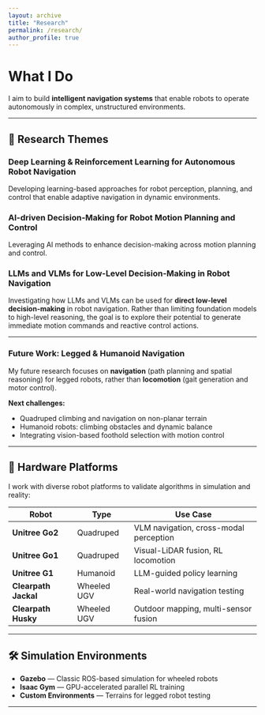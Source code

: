 ```yaml
---
layout: archive
title: "Research"
permalink: /research/
author_profile: true
---
```


# What I Do

I aim to build **intelligent navigation systems** that enable robots to operate autonomously in complex, unstructured environments.

---

## 🔬 Research Themes

### **Deep Learning & Reinforcement Learning for Autonomous Robot Navigation**
Developing learning-based approaches for robot perception, planning, and control that enable adaptive navigation in dynamic environments.

### **AI-driven Decision-Making for Robot Motion Planning and Control**
Leveraging AI methods to enhance decision-making across motion planning and control.

### **LLMs and VLMs for Low-Level Decision-Making in Robot Navigation**
Investigating how LLMs and VLMs can be used for **direct low-level decision-making** in robot navigation. Rather than limiting foundation models to high-level reasoning, the goal is to explore their potential to generate immediate motion commands and reactive control actions.

---

### **Future Work: Legged & Humanoid Navigation**

My future research focuses on **navigation** (path planning and spatial reasoning) for legged robots, rather than **locomotion** (gait generation and motor control).

**Next challenges:**
- Quadruped climbing and navigation on non-planar terrain
- Humanoid robots: climbing obstacles and dynamic balance
- Integrating vision-based foothold selection with motion control

---

## 🤖 Hardware Platforms

I work with diverse robot platforms to validate algorithms in simulation and reality:

| Robot | Type | Use Case |
|-------|------|----------|
| **Unitree Go2** | Quadruped | VLM navigation, cross-modal perception |
| **Unitree Go1** | Quadruped | Visual-LiDAR fusion, RL locomotion |
| **Unitree G1** | Humanoid | LLM-guided policy learning |
| **Clearpath Jackal** | Wheeled UGV | Real-world navigation testing |
| **Clearpath Husky** | Wheeled UGV | Outdoor mapping, multi-sensor fusion |

---

## 🛠️ Simulation Environments

- **Gazebo** — Classic ROS-based simulation for wheeled robots
- **Isaac Gym** — GPU-accelerated parallel RL training
- **Custom Environments** — Terrains for legged robot testing

---

